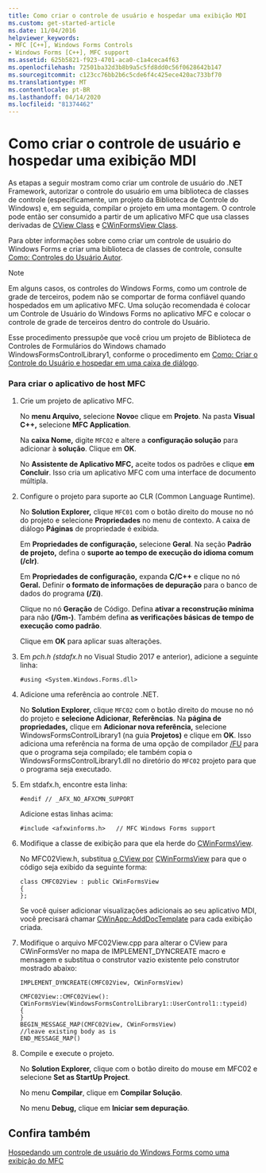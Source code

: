 ```yaml
---
title: Como criar o controle de usuário e hospedar uma exibição MDI
ms.custom: get-started-article
ms.date: 11/04/2016
helpviewer_keywords:
- MFC [C++], Windows Forms Controls
- Windows Forms [C++], MFC support
ms.assetid: 625b5821-f923-4701-aca0-c1a4ceca4f63
ms.openlocfilehash: 72501ba32d3b8b9a5c5fd8dd0c56f0628642b147
ms.sourcegitcommit: c123cc76bb2b6c5cde6f4c425ece420ac733bf70
ms.translationtype: MT
ms.contentlocale: pt-BR
ms.lasthandoff: 04/14/2020
ms.locfileid: "81374462"
---
```

# <a name="how-to-create-the-user-control-and-host-mdi-view"></a>Como criar o controle de usuário e hospedar uma exibição MDI

As etapas a seguir mostram como criar um controle de usuário do .NET Framework, autorizar o controle do usuário em uma biblioteca de classes de controle (especificamente, um projeto da Biblioteca de Controle do Windows) e, em seguida, compilar o projeto em uma montagem. O controle pode então ser consumido a partir de um aplicativo MFC que usa classes derivadas de [CView Class](../mfc/reference/cview-class.md) e [CWinFormsView Class](../mfc/reference/cwinformsview-class.md).

Para obter informações sobre como criar um controle de usuário do Windows Forms e criar uma biblioteca de classes de controle, consulte [Como: Controles do Usuário Autor](/dotnet/framework/winforms/controls/how-to-author-composite-controls).

> [!NOTE]
> Em alguns casos, os controles do Windows Forms, como um controle de grade de terceiros, podem não se comportar de forma confiável quando hospedados em um aplicativo MFC. Uma solução recomendada é colocar um Controle de Usuário do Windows Forms no aplicativo MFC e colocar o controle de grade de terceiros dentro do controle do Usuário.

Esse procedimento pressupõe que você criou um projeto de Biblioteca de Controles de Formulários do Windows chamado WindowsFormsControlLibrary1, conforme o procedimento em [Como: Criar o Controle do Usuário e hospedar em uma caixa de diálogo](../dotnet/how-to-create-the-user-control-and-host-in-a-dialog-box.md).

### <a name="to-create-the-mfc-host-application"></a>Para criar o aplicativo de host MFC

1. Crie um projeto de aplicativo MFC.

   No **menu Arquivo,** selecione **Novo**e clique em **Projeto**. Na pasta **Visual C++,** selecione **MFC Application**.

   Na **caixa Nome,** digite `MFC02` e altere a **configuração solução** para adicionar à **solução**. Clique em **OK**.

   No **Assistente de Aplicativo MFC,** aceite todos os padrões e clique **em Concluir**. Isso cria um aplicativo MFC com uma interface de documento múltipla.

1. Configure o projeto para suporte ao CLR (Common Language Runtime).

   No **Solution Explorer,** clique `MFC01` com o botão direito do mouse no nó do projeto e selecione **Propriedades** no menu de contexto. A caixa de diálogo **Páginas** de propriedade é exibida.

   Em **Propriedades de configuração,** selecione **Geral**. Na seção **Padrão de projeto,** defina o **suporte ao tempo de execução do idioma comum** **(/clr)**.

   Em **Propriedades de configuração,** expanda **C/C++** e clique no nó **Geral.** Definir **o formato de informações de depuração** para o banco de dados do programa **(/Zi)**.

   Clique no nó **Geração** de Código. Defina **ativar a reconstrução mínima** para não **(/Gm-)**. Também defina **as verificações básicas de tempo de execução** **como padrão**.

   Clique em **OK** para aplicar suas alterações.

1. Em *pch.h* *(stdafx.h* no Visual Studio 2017 e anterior), adicione a seguinte linha:

    ```
    #using <System.Windows.Forms.dll>
    ```

1. Adicione uma referência ao controle .NET.

   No **Solution Explorer,** clique `MFC02` com o botão direito do mouse no nó do projeto e **selecione Adicionar**, **Referências**. Na **página de propriedades,** clique em **Adicionar nova referência,** selecione WindowsFormsControlLibrary1 (na guia **Projetos)** e clique em **OK**. Isso adiciona uma referência na forma de uma opção de compilador [/FU](../build/reference/fu-name-forced-hash-using-file.md) para que o programa seja compilado; ele também copia o WindowsFormsControlLibrary1.dll no diretório do `MFC02` projeto para que o programa seja executado.

1. Em stdafx.h, encontre esta linha:

    ```
    #endif // _AFX_NO_AFXCMN_SUPPORT
    ```

   Adicione estas linhas acima:

    ```
    #include <afxwinforms.h>   // MFC Windows Forms support
    ```

1. Modifique a classe de exibição para que ela herde do [CWinFormsView](../mfc/reference/cwinformsview-class.md).

   No MFC02View.h, substitua [o CView por](../mfc/reference/cview-class.md) [CWinFormsView](../mfc/reference/cwinformsview-class.md) para que o código seja exibido da seguinte forma:

    ```
    class CMFC02View : public CWinFormsView
    {
    };
    ```

   Se você quiser adicionar visualizações adicionais ao seu aplicativo MDI, você precisará chamar [CWinApp::AddDocTemplate](../mfc/reference/cwinapp-class.md#adddoctemplate) para cada exibição criada.

1. Modifique o arquivo MFC02View.cpp para alterar o CView para CWinFormsVer no mapa de IMPLEMENT_DYNCREATE macro e mensagem e substitua o construtor vazio existente pelo construtor mostrado abaixo:

    ```
    IMPLEMENT_DYNCREATE(CMFC02View, CWinFormsView)

    CMFC02View::CMFC02View(): CWinFormsView(WindowsFormsControlLibrary1::UserControl1::typeid)
    {
    }
    BEGIN_MESSAGE_MAP(CMFC02View, CWinFormsView)
    //leave existing body as is
    END_MESSAGE_MAP()
    ```

1. Compile e execute o projeto.

   No **Solution Explorer,** clique com o botão direito do mouse em MFC02 e selecione **Set as StartUp Project**.

   No menu **Compilar**, clique em **Compilar Solução**.

   No menu **Debug,** clique em **Iniciar sem depuração**.

## <a name="see-also"></a>Confira também

[Hospedando um controle de usuário do Windows Forms como uma exibição do MFC](../dotnet/hosting-a-windows-forms-user-control-as-an-mfc-view.md)
